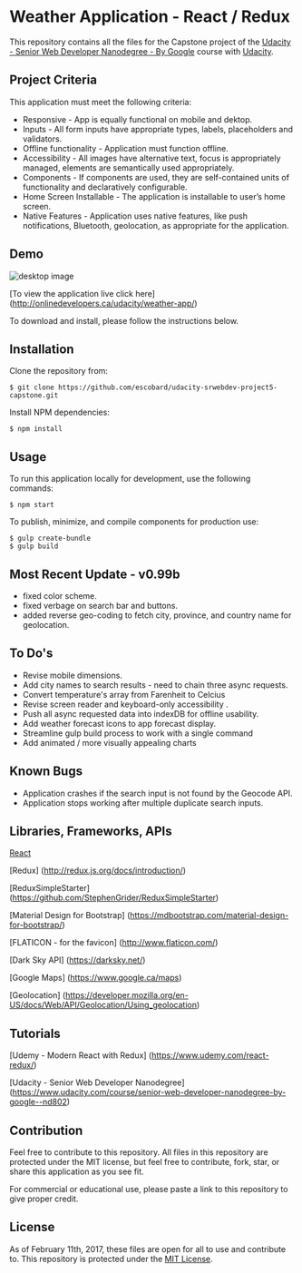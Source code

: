 # Weather Application - React / Redux 

This repository contains all the files for the Capstone project of the [Udacity - Senior Web Developer Nanodegree - By Google](https://www.udacity.com/course/senior-web-developer-nanodegree-by-google--nd802) course with [Udacity](https://www.udacity.com/). 

## Project Criteria
This application must meet the following criteria:

- Responsive - App is equally functional on mobile and dektop.
- Inputs - All form inputs have appropriate types, labels, placeholders and validators.
- Offline functionality - Application must function offline.
- Accessibility - All images have alternative text, focus is appropriately managed, elements are semantically used appropriately.
- Components - If components are used, they are self-contained units of functionality and declaratively configurable.
- Home Screen Installable - The application is installable to user’s home screen.
- Native Features - Application uses native features, like push notifications, Bluetooth, geolocation, as appropriate for the application.

## Demo

![desktop image](https://onlinedevelopers.ca/udacity/weather-app/src/img/read-me/proj5-collage.jpg)

[To view the application live click here] (http://onlinedevelopers.ca/udacity/weather-app/)

To download and install, please follow the instructions below.

## Installation

Clone the repository from: 
```
$ git clone https://github.com/escobard/udacity-srwebdev-project5-capstone.git
```

Install NPM dependencies:
```
$ npm install
```

## Usage

To run this application locally for development, use the following commands:

```
$ npm start
```

To publish, minimize, and compile components for production use:

```
$ gulp create-bundle
$ gulp build
```

## Most Recent Update - v0.99b
- fixed color scheme.
- fixed verbage on search bar and buttons.
- added reverse geo-coding to fetch city, province, and country name for geolocation.

## To Do's
- Revise mobile dimensions.
- Add city names to search results - need to chain three async requests.
- Convert temperature's array from Farenheit to Celcius
- Revise screen reader and keyboard-only accessibility .
- Push all async requested data into indexDB for offline usability.
- Add weather forecast icons to app forecast display.
- Streamline gulp build process to work with a single command
- Add animated / more visually appealing charts

## Known Bugs
- Application crashes if the search input is not found by the Geocode API.
- Application stops working after multiple duplicate search inputs.

## Libraries, Frameworks, APIs

[React](https://facebook.github.io/react/)

[Redux] (http://redux.js.org/docs/introduction/)

[ReduxSimpleStarter] (https://github.com/StephenGrider/ReduxSimpleStarter)

[Material Design for Bootstrap] (https://mdbootstrap.com/material-design-for-bootstrap/)

[FLATICON - for the favicon] (http://www.flaticon.com/)

[Dark Sky API] (https://darksky.net/)

[Google Maps] (https://www.google.ca/maps)

[Geolocation] (https://developer.mozilla.org/en-US/docs/Web/API/Geolocation/Using_geolocation)

##  Tutorials

[Udemy - Modern React with Redux] (https://www.udemy.com/react-redux/)

[Udacity - Senior Web Developer Nanodegree] (https://www.udacity.com/course/senior-web-developer-nanodegree-by-google--nd802)

## Contribution

Feel free to contribute to this repository. All files in this repository are protected under the MIT license, but feel free to contribute, fork, star, or share this application as you see fit.

For commercial or educational use, please paste a link to this repository to give proper credit.

## License
As of February 11th, 2017, these files are open for all to use and contribute to. This repository is protected under the [MIT License](http://choosealicense.com/licenses/mit/).
